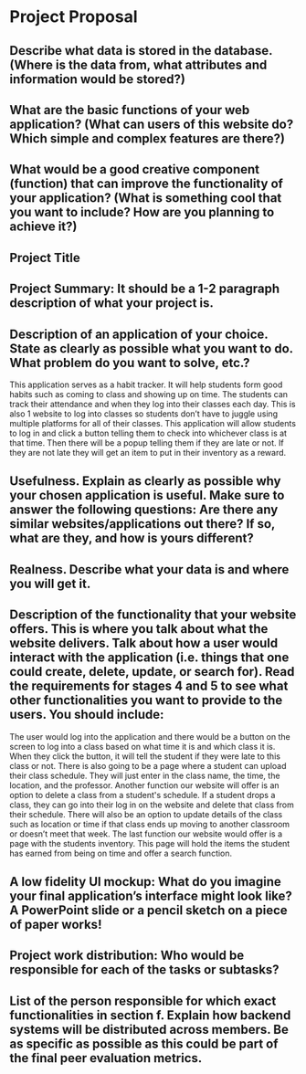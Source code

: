 # Project Proposal

## Describe what data is stored in the database. (Where is the data from, what attributes and information would be stored?)

## What are the basic functions of your web application? (What can users of this website do? Which simple and complex features are there?)

## What would be a good creative component (function) that can improve the functionality of your application? (What is something cool that you want to include? How are you planning to achieve it?)

## Project Title

## Project Summary:  It should be a 1-2 paragraph description of what your project is.

## Description of an application of your choice. State as clearly as possible what you want to do. What problem do you want to solve, etc.?
This application serves as a habit tracker. It will help students form good habits such as coming to class and showing up on time. The students can track their attendance and when they log into their classes each day. This is also 1 website to log into classes so students don’t have to juggle using multiple platforms for all of their classes. This application will allow students to log in and click a button telling them to check into whichever class is at that time. Then there will be a popup telling them if they are late or not. If they are not late they will get an item to put in their inventory as a reward.

## Usefulness. Explain as clearly as possible why your chosen application is useful.  Make sure to answer the following questions: Are there any similar websites/applications out there?  If so, what are they, and how is yours different?

## Realness.  Describe what your data is and where you will get it.

## Description of the functionality that your website offers. This is where you talk about what the website delivers. Talk about how a user would interact with the application (i.e. things that one could create, delete, update, or search for). Read the requirements for stages 4 and 5 to see what other functionalities you want to provide to the users. You should include:
The user would log into the application and there would be a button on the screen to log into a class based on what time it is and which class it is. When they click the button, it will tell the student if they were late to this class or not. There is also going to be a page where a student can upload their class schedule. They will just enter in the class name, the time, the location, and the professor. Another function our website will offer is an option to delete a class from a student's schedule. If a student drops a class, they can go into their log in on the website and delete that class from their schedule. There will also be an option to update details of the class such as location or time if that class ends up moving to another classroom or doesn’t meet that week. The last function our website would offer is a page with the students inventory. This page will hold the items the student has earned from being on time and offer a search function.

## A low fidelity UI mockup: What do you imagine your final application’s interface might look like? A PowerPoint slide or a pencil sketch on a piece of paper works!

## Project work distribution: Who would be responsible for each of the tasks or subtasks?

## List of the person responsible for which exact functionalities in section f. Explain how backend systems will be distributed across members. Be as specific as possible as this could be part of the final peer evaluation metrics.